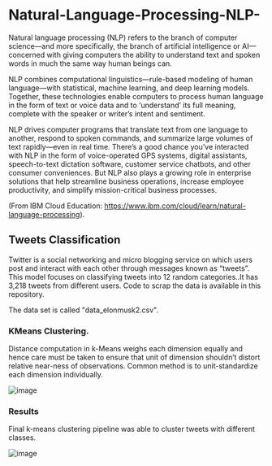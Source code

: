 # Natural-Language-Processing-NLP-

Natural language processing (NLP) refers to the branch of computer science—and more specifically, the branch of artificial intelligence or AI—concerned with giving computers the ability to understand text and spoken words in much the same way human beings can.

NLP combines computational linguistics—rule-based modeling of human language—with statistical, machine learning, and deep learning models. Together, these technologies enable computers to process human language in the form of text or voice data and to ‘understand’ its full meaning, complete with the speaker or writer’s intent and sentiment.

NLP drives computer programs that translate text from one language to another, respond to spoken commands, and summarize large volumes of text rapidly—even in real time. There’s a good chance you’ve interacted with NLP in the form of voice-operated GPS systems, digital assistants, speech-to-text dictation software, customer service chatbots, and other consumer conveniences. But NLP also plays a growing role in enterprise solutions that help streamline business operations, increase employee productivity, and simplify mission-critical business processes.

(From IBM Cloud Education: https://www.ibm.com/cloud/learn/natural-language-processing).

## Tweets Classification
Twitter is a social networking and micro blogging service on which users post and interact with each other through messages known as “tweets”. This model focuses on classifying tweets into 12 random categories..It has 3,218 tweets from different users. Code to scrap the data is available in this repository.

The data set is called "data_elonmusk2.csv".

### KMeans Clustering.
Distance computation in k-Means weighs each dimension equally and hence care must be taken to ensure that unit of dimension shouldn’t distort relative near-ness of observations. Common method is to unit-standardize each dimension individually.

![image](https://user-images.githubusercontent.com/86708470/167463458-20f8c7ad-f307-49ff-8c7f-8e1476f53fec.png)

### Results

Final k-means clustering pipeline was able to cluster tweets with different classes.

![image](https://user-images.githubusercontent.com/86708470/167464243-34d11c96-c41e-44cf-b29d-8948a75da0c6.png)
